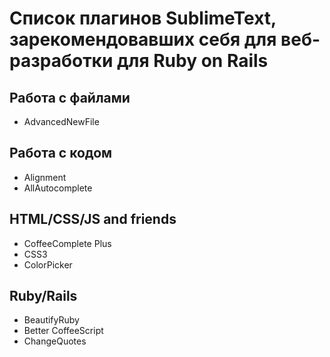 Список плагинов SublimeText, зарекомендовавших себя для веб-разработки для Ruby on Rails
========================================================================================

Работа с файлами
----------------

* AdvancedNewFile

Работа с кодом
--------------

* Alignment
* AllAutocomplete


HTML/CSS/JS and friends
-----------------------

* CoffeeComplete Plus
* CSS3
* ColorPicker

Ruby/Rails
----------

* BeautifyRuby
* Better CoffeeScript
* ChangeQuotes

